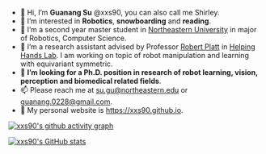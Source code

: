 - 👋 Hi, I’m **Guanang Su** @xxs90, you can also call me Shirley. 
- 👀 I’m interested in **Robotics**, **snowboarding** and **reading**.
- 🌱 I’m a second year master student in [Northeastern University](https://www.northeastern.edu/) in major of Robotics, Computer Science.
- 🌱 I’m a research assistant advised by Professor [Robert Platt](https://www.khoury.northeastern.edu/people/robert-platt/) in [Helping Hands Lab](https://www2.ccs.neu.edu/research/helpinghands/). I am working on topic of robot manipulation and learning with equivariant symmetric.
- 💞️ **I’m looking for a Ph.D. position in research of robot learning, vision, perception and biomedical related fields**. 
- 📫 Please reach me at su.gu@northeastern.edu or guanang.0228@gmail.com.
- 🔗 My personal website is https://xxs90.github.io.

[![xxs90's github activity graph](https://github-readme-activity-graph.cyclic.app/graph?username=xxs90&bg_color=E8F8F5&color=616A6B&line=85C1E9&point=3498DB)](https://github.com/ashutosh00710/github-readme-activity-graph)

[![xxs90's GitHub stats](https://github-readme-stats.vercel.app/api?username=xxs90&show_icons=True&bg_color=E8F8F5&title_color=616A6B&text_color=616A6B)](https://github.com/anuraghazra/github-readme-stats)
